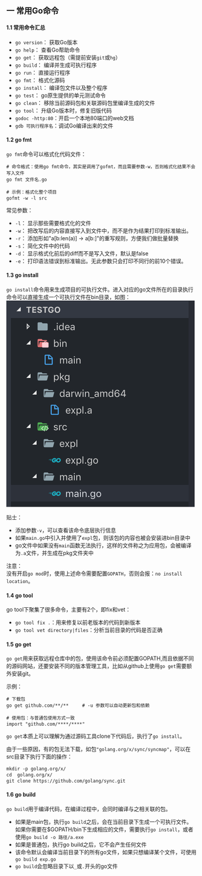 ## 一 常用Go命令

#### 1.1 常用命令汇总

- `go version`：	获取Go版本
- `go help`：		查看Go帮助命令
- `go get`：		获取远程包（需提前安装`git`或`hg`）
- `go build`：		编译并生成可执行程序
- `go run`：		直接运行程序
- `go fmt`：		格式化源码
- `go install`：	编译包文件以及整个程序
- `go test`：		go原生提供的单元测试命令
- `go clean`：		移除当前源码包和关联源码包里编译生成的文件
- `go tool`：		升级Go版本时，修复旧版代码
- `godoc -http:80`：开启一个本地80端口的web文档
- `gdb 可执行程序名`：调试Go编译出来的文件

#### 1.2 go fmt

`go fmt`命令可以格式化代码文件：
```
# 命令格式：使用go fmt命令，其实是调用了gofmt，而且需要参数-w，否则格式化结果不会写入文件
go fmt 文件名.go

# 示例：格式化整个项目
gofmt -w -l src
```

常见参数：
- `-l`： 显示那些需要格式化的文件
- `-w`： 把改写后的内容直接写入到文件中，而不是作为结果打印到标准输出。
- `-r`： 添加形如"a[b:len(a)] -> a[b:]"的重写规则，方便我们做批量替换
- `-s`： 简化文件中的代码
- `-d`： 显示格式化前后的diff而不是写入文件，默认是false
- `-e`： 打印语法错误到标准输出。无此参数只会打印不同行的前10个错误。

#### 1.3 go install
  
`go install`命令用来生成项目的可执行文件。进入对应的go文件所在的目录执行命令可以直接生成一个可执行文件在bin目录，如图：  
![](/images/Golang/01-01.png)

贴士：
- 添加参数`-v`，可以查看该命令底层执行信息
- 如果`main.go`中引入并使用了`expl`包，则该包的内容也被会安装进bin目录中
- go文件中如果没有`main`函数无法执行，这样的文件称之为应用包，会被编译为`.a`文件，并生成在pkg文件夹中

注意：  
没有开启`go mod`时，使用上述命令需要配置`GOPATH`，否则会报：`no install location`。

#### 1.4 go tool

go tool下聚集了很多命令，主要有2个，即fix和vet：  
- `go tool fix .`：用来修复以前老版本的代码到新版本
- `go tool vet directory|files`：分析当前目录的代码是否正确

#### 1.5 go get

`go get`用来获取远程仓库中的包，使用该命令前必须配置GOPATH,而且依据不同的源码网站，还要安装不同的版本管理工具，比如从github上使用`go get`需要额外安装git。  

示例：
```
# 下载包
go get github.com/**/**     # -u 参数可以自动更新包和依赖

# 使用包：与普通包使用方式一致
import "github.com/****/****"
``` 

`go get`本质上可以理解为通过源码工具clone下代码后，执行了`go install`。  

由于一些原因，有的包无法下载，如包`"golang.org/x/sync/syncmap"`，可以在src目录下执行下面的操作：
```
mkdir -p golang.org/x/
cd  golang.org/x/
git clone https://github.com/golang/sync.git
```

#### 1.6 go build

`go build`用于编译代码，在编译过程中，会同时编译与之相关联的包。  
- 如果是main包，执行`go build`之后，会在当前目录下生成一个可执行文件。如果你需要在$GOPATH/bin下生成相应的文件，需要执行`go install`，或者使用`go build -o 路径/a.exe`
- 如果是普通包，执行go build之后，它不会产生任何文件
- 该命令默认会编译当前目录下的所有go文件，如果只想编译某个文件，可使用`go build exp.go`
- `go build`会忽略目录下以`_`或`.`开头的go文件